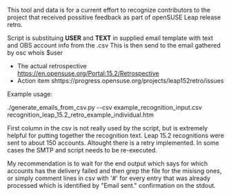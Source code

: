 This tool and data is for a current effort to recognize contributors to the project that received possitive feedback
as part of openSUSE Leap release retro.

Script is substituing __USER__ and __TEXT__ in supplied email template with text and OBS account info from the .csv
This is then send to the email gathered by osc whois $user

* The actual retrospective https://en.opensuse.org/Portal:15.2/Retrospective
* Action item shttps://progress.opensuse.org/projects/leap152retro/issues
 

Example usage:

./generate_emails_from_csv.py --csv example_recognition_input.csv recognition_leap_15.2_retro_example_individual.htm

First column in the csv is not really used by the script, but is extremely helpful for putting together the recognition text.
Leap 15.2 recognitions were sent to about 150 accounts. Altought there is a retry implemented.
In some cases the SMTP and script needs to be re-executed.

My recommendation is to wait for the end output which says for which accounts has the delivery failed and then grep the file for the misisng ones,
or simply comment lines in csv with '#' for every entry that was already processed which is identified by "Email sent." confirmation on the stdout.
